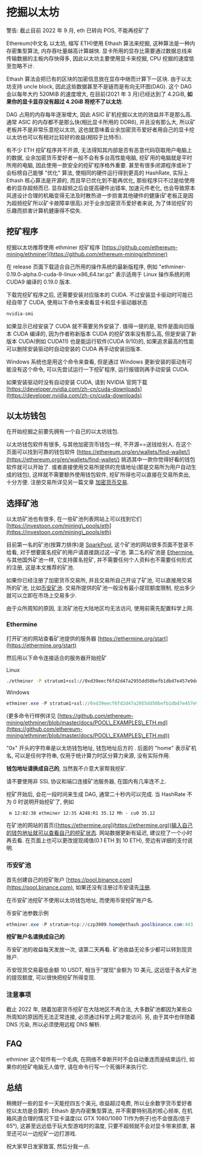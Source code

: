 # 挖掘以太坊

警告: 截止目前 2022 年 9 月, eth 已转向 POS, 不能再挖矿了

Ethereum(中文名 以太坊, 缩写 ETH)使用 Ethash 算法来挖掘, 这种算法是一种内存密集型算法, 内存吞吐量越高计算越快. 显卡所用的显存比需要通过数据总线来传输数据的主板内存快得多, 因此以太坊主要使用显卡来挖掘, CPU 挖掘的速度低至忽略不计.

Ethash 算法会把已有的区块的加密信息放在显存中继而计算下一区块. 由于以太坊支持 uncle block, 因此这些数据甚至不是链而是有向无环图(DAG). 这个 DAG 会以每年大约 520MiB 的速度增大, 在目前(2021 年 3 月)已经达到了 4.2GiB, **如果你的显卡显存没有超过 4.2GiB 将挖不了以太坊**.

DAG 占用的内存每年逐渐增大, 因此 ASIC 矿机挖掘以太坊的效益并不是那么高. 通常 ASIC 的内存都不是那么快(相比显卡所用的 DDR6), 并且没有那么大, 所以矿老板并不是非常乐意挖以太坊, 这也就意味着业余加密货币爱好者用自己的显卡挖以太坊也可以有相对比较好的收益(相较于比特币).

有不少 ETH 挖矿程序并不开源, 无法得知其内部是否有恶意代码窃取用户电脑上的数据, 业余加密货币爱好者一般不会有多台高性能电脑, 挖矿用的电脑就是平时所用的电脑, 因此使用一款安全的挖矿程序格外重要. 甚至有很多闭源程序或补丁会标榜自己能够 "优化" 算法, 使相同的硬件运行得到更高的 HashRate, 实际上 Ethash 核心算法是开源的, 而且早已优化到不能再优化, 那些程序只不过是给使用者的显存超频而已. 显存超频之后会提高硬件出错率, 加速元件老化, 也会导致原本风道设计合理的机箱变得无法及时散热进一步损害其他硬件的健康(矿老板正是因为超频挖矿所以矿卡故障率很高).对于业余加密货币爱好者来说, 为了体验挖矿的乐趣而损害计算机健康得不偿失.

## 挖矿程序

挖掘以太坊推荐使用 ethminer 挖矿程序 [https://github.com/ethereum-mining/ethminer](https://github.com/ethereum-mining/ethminer)

在 release 页面下载适合自己所用的操作系统的最新版程序, 例如 "ethminer-0.19.0-alpha.0-cuda-9-linux-x86\_64.tar.gz" 表示适用于 Linux 操作系统的用 CUDA9 编译的 0.19.0 版本.

下载完挖矿程序之后, 还需要安装对应版本的 CUDA. 不过安装显卡驱动时可能已经自带了 CUDA, 使用以下命令来查看显卡和显卡驱动器状态

```powershell
nvidia-smi
```

如果显示已经安装了 CUDA 就不需要另外安装了. 值得一提的是, 软件是面向旧版本 CUDA 编译的, 因为作者称新版本 CUDA 的挖矿效率没有那么高, 但是安装了新版本 CUDA(例如 CUDA11) 也是能运行软件(CUDA 9/10)的, 如果追求最高的性能可以删除安装驱动时自动安装的 CUDA 再手动安装旧版本.

Windows 系统也是用这个命令来查看, 但是通过 Windows 更新安装的驱动有可能没有这个命令, 可以先尝试运行一下挖矿程序, 运行报错则再手动安装 CUDA.

如果安装驱动时没有自动安装 CUDA, 请到 NVIDIA 官网下载 [https://developer.nvidia.com/zh-cn/cuda-downloads](https://developer.nvidia.com/zh-cn/cuda-downloads)

## 以太坊钱包

在开始挖掘之前要先拥有一个自己的以太坊钱包.

以太坊钱包软件有很多, 与其他加密货币钱包一样, 不开源==送钱给别人. 在这个页面可以找到可靠的钱包软件 [https://ethereum.org/en/wallets/find-wallet/](https://ethereum.org/en/wallets/find-wallet/) 挑选其中一款你觉得好看的钱包软件就可以开始了. 或者直接使用交易所提供的充值地址(那是交易所为用户自动生成的钱包), 这样就不需要额外使用钱包软件, 挖矿所得也可以直接在交易所卖出, 十分方便. 注册交易所详见另一篇文章 [加密货币交易](jia-mi-huo-bi-jiao-yi.md).

## 选择矿池

以太坊矿池也有很多, 在一些矿池列表网站上可以找到它们 [https://investoon.com/mining\_pools/eth](https://investoon.com/mining\_pools/eth)

目前第一名的矿池(按算力排序)是 [SparkPool](https://www.sparkpool.com), 这个矿池的网站很多页面不登录不给看, 对于想要匿名挖矿的用户请直接跳过这一矿池. 第二名的矿池是 [Ethermine](https://ethermine.org), 与其他国外矿池一样, 它支持匿名挖矿, 并不需要任何个人资料也不需要任何形式的注册, 这是本文推荐的矿池.

如果你已经注册了加密货币交易所, 并且交易所自己开设了矿池, 可以直接用交易所的矿池, 比如[币安矿池](https://pool.binance.com). 交易所提供的矿池一般没有最小提现额度限制, 挖出多少就可以立即在市场上交易多少.

由于众所周知的原因, 主流矿池在大陆地区均无法访问, 使用前需先配置科学上网.

### Ethermine

打开矿池的网站查看矿池提供的服务器 [https://ethermine.org/start](https://ethermine.org/start)

然后用以下命令连接适合的服务器开始挖矿

Linux

```bash
./ethminer -P stratum1+ssl://0xd39eecf6fd2d47a2955dd50befb1dbd7e457e9dd.home@asia1.ethermine.org:5555
```

Windows

```powershell
ethminer.exe -P stratum1+ssl://0xd39eecf6fd2d47a2955dd50befb1dbd7e457e9dd.home@asia1.ethermine.org:5555
```

(更多命令行样例详见 [https://github.com/ethereum-mining/ethminer/blob/master/docs/POOL\_EXAMPLES\_ETH.md](https://github.com/ethereum-mining/ethminer/blob/master/docs/POOL\_EXAMPLES\_ETH.md))

"0x" 开头的字符串是以太坊钱包地址, 钱包地址后方的 . 后面的 "home" 表示矿机名, 可以是任何字符串, 仅用于统计算力时区分算力来源, 没有实际作用.

**钱包地址请换成自己的**, 当然我不介意大家帮我挖矿.

请不要使用非 SSL 协议和端口连接矿池服务器, 在国内有几率连不上.

挖矿开始后, 会花一段时间来生成 DAG, 通常二十秒内可以完成. 当 HashRate 不为 0 时说明开始挖矿了, 例如

```
 m 12:02:38 ethminer 12:35 A248:R1 35.12 Mh - cu0 35.12
```

在矿池的网站的首页([https://ethermine.org](https://ethermine.org))输入自己的钱包地址就可以查看自己的挖矿状态. 网站数据更新有延迟, 建议挖了一个小时再去看. 在页面上也可以更改提现阈值(0.1 ETH 到 10 ETH), 旁边有详细的支付说明.

### 币安矿池

首先创建自己的挖矿账户 [https://pool.binance.com](https://pool.binance.com), 如果还没有注册过币安请先[注册](https://www.binance.com/zh-CN/register?ref=88039964).

在币安矿池挖矿不使用以太坊钱包地址, 而使用币安挖矿账户名.

币安矿池参数示例

```powershell
ethminer.exe -P stratum+tcp://czp3009.home@ethash.poolbinance.com:443
```

**挖矿账户名请换成自己的**.

币安矿池的收益每天发放一次, 请第二天再看. 矿池收益无论多少都可以转到现货账户.

币安现货交易最低金额 10 USDT, 相当于"提现"金额为 10 美元, 这远低于各大矿池的提现额度, 可以很快把挖矿所得变现.

### 注意事项

截止 2022 年, 随着加密货币挖矿在大陆地区不再合法, 大多数矿池都因为某些众所周知的原因而无法正常连接, 必须通过科学上网才能访问. 另, 由于其中也伴随着 DNS 污染, 所以必须使用远程 DNS 解析.

## FAQ

ethminer 这个软件有一个毛病, 在网络不幸断开时不会自动重连而是结束运行, 如果你的挖矿电脑无人值守, 请在命令行写一个死循环来执行它.

## 总结

稍微好一些的显卡一天能挖四五个美元, 收益超过电费, 所以业余数字货币爱好者挖以太坊是合算的. Ethash 是内存密集型算法, 并不需要特别高的核心频率, 在机箱风道合理的情况下显卡温度(以 GTX 1080/1080 TI作为例子)也不会很高(低于 65°), 这甚至远远低于玩大型游戏时的温度, 只要不超频就不会对显卡带来损害, 甚至还可以一边挖矿一边打游戏.

祝大家早日发家致富, 然后分我一点.
